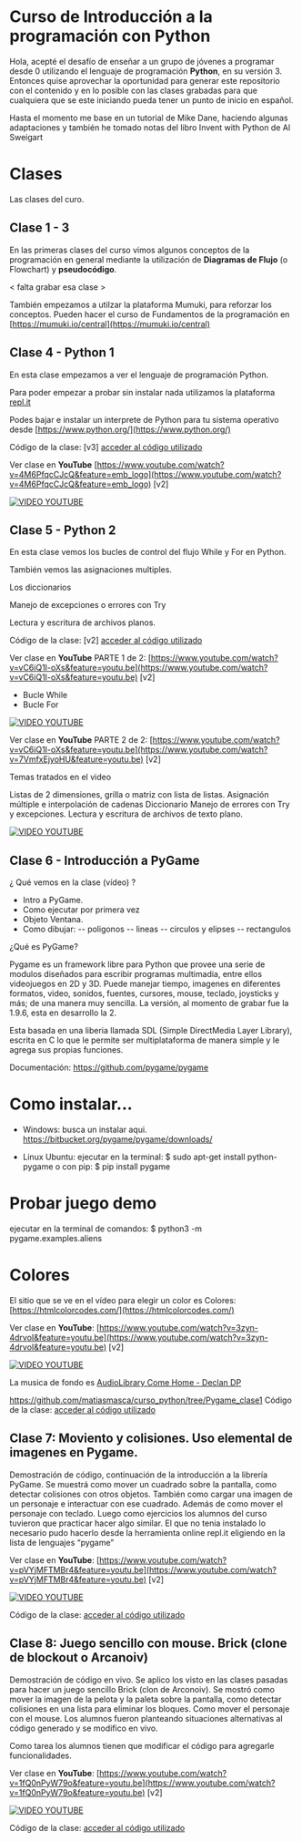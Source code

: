 # Curso de Introducción a la programación con Python

Hola, acepté el desafío de enseñar a un grupo de jóvenes a programar desde 0 utilizando el lenguaje de programación **Python**, en su versión 3.
Entonces quise aprovechar la oportunidad para generar este repositorio con el contenido y en lo posible con las clases grabadas para que cualquiera que se este iniciando pueda tener un punto de inicio en español.

Hasta el momento me base en un tutorial de Mike Dane, haciendo algunas adaptaciones y también he tomado notas del libro Invent with Python de Al Sweigart


# Clases

Las clases del curo.

## Clase 1 - 3

En las primeras clases del curso vimos algunos conceptos de la programación en general mediante la utilización de **Diagramas de Flujo** (o Flowchart) y **pseudocódigo**​.

< falta grabar esa clase >

También empezamos a utilzar la plataforma Mumuki, para reforzar los conceptos. Pueden hacer el curso de Fundamentos de la programación en [https://mumuki.io/central](https://mumuki.io/central)

## Clase 4 - Python 1
En esta clase empezamos a ver el lenguaje de programación Python.

Para poder empezar a probar sin instalar nada utilizamos la plataforma [repl.it](https://repl.it/)

Podes bajar e instalar un interprete de Python para tu sistema operativo desde [https://www.python.org/](https://www.python.org/)

Código de la clase: [v3] [acceder al código utilizado](https://github.com/matiasmasca/curso_python/tree/Clase01)

Ver clase en **YouTube** [https://www.youtube.com/watch?v=4M6PfqcCJcQ&feature=emb_logo](https://www.youtube.com/watch?v=4M6PfqcCJcQ&feature=emb_logo) [v2]


[![VIDEO YOUTUBE](http://img.youtube.com/vi/4M6PfqcCJcQ/0.jpg)](http://www.youtube.com/watch?v=4M6PfqcCJcQ)


## Clase 5 - Python 2
En esta clase vemos los bucles de control del flujo While y For en Python.

También vemos las asignaciones multiples.

Los diccionarios

Manejo de excepciones o errores con Try

Lectura y escritura de archivos planos.

Código de la clase: [v2] [acceder al código utilizado](https://github.com/matiasmasca/curso_python/tree/Clase02)


Ver clase en **YouTube** PARTE 1 de 2: [https://www.youtube.com/watch?v=vC6iQ1I-oXs&feature=youtu.be](https://www.youtube.com/watch?v=vC6iQ1I-oXs&feature=youtu.be) [v2]

- Bucle While
- Bucle For

[![VIDEO YOUTUBE](http://img.youtube.com/vi/vC6iQ1I-oXs/0.jpg)](http://www.youtube.com/watch?v=vC6iQ1I-oXs)


Ver clase en **YouTube** PARTE 2 de 2: [https://www.youtube.com/watch?v=vC6iQ1I-oXs&feature=youtu.be](https://www.youtube.com/watch?v=7VmfxEjyoHU&feature=youtu.be) [v2]

Temas tratados en el video

Listas de 2 dimensiones, grilla o matriz con lista de listas.
Asignación múltiple e interpolación de cadenas
Diccionario
Manejo de errores con Try y excepciones.
Lectura y escritura de archivos de texto plano.

[![VIDEO YOUTUBE](http://img.youtube.com/vi/7VmfxEjyoHU/0.jpg)](http://www.youtube.com/watch?v=7VmfxEjyoHU)



## Clase 6 - Introducción a PyGame
¿ Qué vemos en la clase (vídeo) ?
- Intro a PyGame.
- Como ejecutar por primera vez
- Objeto Ventana.
- Como dibujar:
-- poligonos
-- lineas
-- circulos y elipses
-- rectangulos

¿Qué es PyGame?

Pygame es un framework libre para Python que provee una serie de modulos diseñados para escribir programas multimadia, entre ellos videojuegos en 2D y 3D. Puede manejar tiempo, imagenes en diferentes formatos, video, sonidos, fuentes, cursores, mouse, teclado, joysticks y más; de una manera muy sencilla. La versión, al momento de grabar fue la 1.9.6, esta en desarrollo la 2.

Esta basada en una liberia llamada SDL (Simple DirectMedia Layer Library), escrita en C lo que le permite ser multiplataforma de manera simple y le agrega sus propias funciones.

Documentación: https://github.com/pygame/pygame

# Como instalar...
- Windows: busca un instalar aqui.
https://bitbucket.org/pygame/pygame/downloads/

- Linux Ubuntu:
ejecutar en la terminal:
$ sudo apt-get install python-pygame
o con pip: $ pip install pygame

# Probar juego demo
ejecutar en la terminal de comandos: $ python3 -m pygame.examples.aliens

# Colores
El sitio que se ve en el vídeo para elegir un color es Colores:  [https://htmlcolorcodes.com/](https://htmlcolorcodes.com/)

Ver clase en **YouTube**: [https://www.youtube.com/watch?v=3zyn-4drvoI&feature=youtu.be](https://www.youtube.com/watch?v=3zyn-4drvoI&feature=youtu.be) [v2]

[![VIDEO YOUTUBE](http://img.youtube.com/vi/3zyn-4drvoI/0.jpg)](http://www.youtube.com/watch?v=3zyn-4drvoI)

La musica de fondo es [AudioLibrary Come Home - Declan DP](https://www.youtube.com/watch?v=MZ3HGnH50Zw&list=PLzCxunOM5WFIxNligdpQGH0seCt0DTH2q)


https://github.com/matiasmasca/curso_python/tree/Pygame_clase1
Código de la clase: [acceder al código utilizado](https://github.com/matiasmasca/curso_python/tree/Pygame_clase1)


## Clase 7: Moviento y colisiones. Uso elemental de imagenes en Pygame.

Demostración de código, continuación de la introducción a la librería PyGame. Se muestrá como mover un cuadrado sobre la pantalla, como detectar colisiones con otros objetos. También como cargar una imagen de un personaje e interactuar con ese cuadrado. Además de como mover el personaje con teclado. Luego como ejercicios los alumnos del curso tuvieron que practicar hacer algo similar. El que no tenia instalado lo necesario pudo hacerlo desde la herramienta online repl.it eligiendo en la lista de lenguajes “pygame”

Ver clase en **YouTube**: [https://www.youtube.com/watch?v=pVYjMFTMBr4&feature=youtu.be](https://www.youtube.com/watch?v=pVYjMFTMBr4&feature=youtu.be) [v2]

[![VIDEO YOUTUBE](http://img.youtube.com/vi/pVYjMFTMBr4/0.jpg)](http://www.youtube.com/watch?v=pVYjMFTMBr4)

Código de la clase: [acceder al código utilizado](https://github.com/matiasmasca/curso_python/tree/Pygame_clase2)



## Clase 8: Juego sencillo con mouse. Brick (clone de blockout o Arcanoiv)

Demostración de código en vivo. Se aplico los visto en las clases pasadas para hacer un juego sencillo Brick (clon de Arconoiv). Se mostró como mover la imagen de la pelota y la paleta sobre la pantalla, como detectar colisiones en una lista para eliminar los bloques. Como mover el personaje con el mouse. Los alumnos fueron planteando situaciones alternativas al código generado y se modifico en vivo.

Como tarea los alumnos tienen que modificar el código para agregarle funcionalidades.

Ver clase en **YouTube**: [https://www.youtube.com/watch?v=1fQ0nPyW79o&feature=youtu.be](https://www.youtube.com/watch?v=1fQ0nPyW79o&feature=youtu.be) [v2]

[![VIDEO YOUTUBE](http://img.youtube.com/vi/1fQ0nPyW79o/0.jpg)](http://www.youtube.com/watch?v=1fQ0nPyW79o)

Código de la clase: [acceder al código utilizado](https://github.com/matiasmasca/curso_python/tree/Pygame_clase3)
